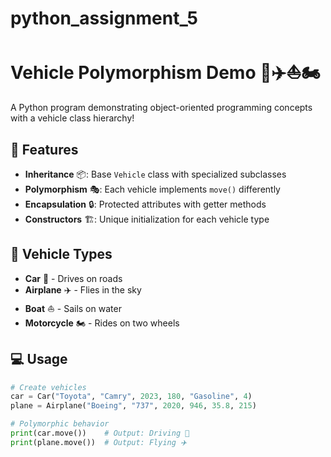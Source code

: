 # python_assignment_5
# Vehicle Polymorphism Demo 🚗✈️⛵🏍️

A Python program demonstrating object-oriented programming concepts with a vehicle class hierarchy!

## 🎯 Features

- **Inheritance** 📦: Base `Vehicle` class with specialized subclasses
- **Polymorphism** 🎭: Each vehicle implements `move()` differently
- **Encapsulation** 🔒: Protected attributes with getter methods
- **Constructors** 🏗️: Unique initialization for each vehicle type

## 🚀 Vehicle Types

- **Car** 🚗 - Drives on roads
- **Airplane** ✈️ - Flies in the sky  
- **Boat** ⛵ - Sails on water
- **Motorcycle** 🏍️ - Rides on two wheels

## 💻 Usage

```python
# Create vehicles
car = Car("Toyota", "Camry", 2023, 180, "Gasoline", 4)
plane = Airplane("Boeing", "737", 2020, 946, 35.8, 215)

# Polymorphic behavior
print(car.move())    # Output: Driving 🚗
print(plane.move())  # Output: Flying ✈️
